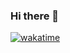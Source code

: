 ### Hi there 👋

<!--
**mingomax/mingomax** is a ✨ _special_ ✨ repository because its `README.md` (this file) appears on your GitHub profile.

Here are some ideas to get you started:

- 🔭 I’m currently working on ...
- 🌱 I’m currently learning ...
- 👯 I’m looking to collaborate on ...
- 🤔 I’m looking for help with ...
- 💬 Ask me about ...
- 📫 How to reach me: ...
- 😄 Pronouns: ...
- ⚡ Fun fact: ...
-->
[![wakatime](https://wakatime.com/badge/user/cb89b5b6-10e8-4e77-92d2-ab1d75ab0642.svg)](https://wakatime.com/@cb89b5b6-10e8-4e77-92d2-ab1d75ab0642)
